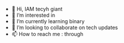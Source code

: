 - 👋 Hi, IAM tecyh giant
- 👀 I’m interested in 
- 🌱 I’m currently learning binary
- 💞️ I’m looking to collaborate on tech updates
- 📫 How to reach me : through

<!---
techasdfghjkl/techasdfghjkl is a ✨ special ✨ repository because its `README.md` (this file) appears on your GitHub profile.
You can click the Preview link to take a look at your changes.
--->
